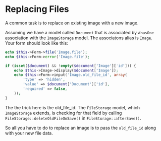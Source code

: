 Replacing Files
===============

A common task is to replace on existing image with a new image.

Assuming we have a model called `Document` that is associated by a`hasOne` association with the `ImageStorage` model. The associatons alias is `Image`. Your form should look like this:

```php
echo $this->Form->file('Image.file');
echo $this->Form->error('Image.file');

if (isset($document) && !empty($document['Image']['id'])) {
	echo $this->Image->display($document['Image']);
	echo $this->Form->input('Image.old_file_id', array(
		'type' => 'hidden',
		'value' => $document['Document']['id'],
		'required' => false,
	));
}
```

The the trick here is the old_file_id. The `FileStorage` model, which `ImageStorage` extends, is checking for that field by calling `FileStorage::deleteOldFileOnSave()` in `FileStorage::afterSave()`.

So all you have to do to replace an image is to pass the `old_file_id` along with your new file data.
